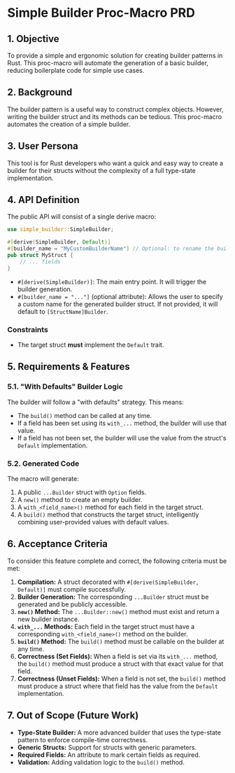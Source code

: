 # Simple Builder Proc-Macro PRD

## 1. Objective

To provide a simple and ergonomic solution for creating builder patterns in Rust. This proc-macro will automate the generation of a basic builder, reducing boilerplate code for simple use cases.

## 2. Background

The builder pattern is a useful way to construct complex objects. However, writing the builder struct and its methods can be tedious. This proc-macro automates the creation of a simple builder.

## 3. User Persona

This tool is for Rust developers who want a quick and easy way to create a builder for their structs without the complexity of a full type-state implementation.

## 4. API Definition

The public API will consist of a single derive macro:

```rust
use simple_builder::SimpleBuilder;

#[derive(SimpleBuilder, Default)]
#[builder_name = "MyCustomBuilderName"] // Optional: to rename the builder struct
pub struct MyStruct {
    // ... fields
}
```

-   `#[derive(SimpleBuilder)]`: The main entry point. It will trigger the builder generation.
-   `#[builder_name = "..."]` (optional attribute): Allows the user to specify a custom name for the generated builder struct. If not provided, it will default to `[StructName]Builder`.

### Constraints

-   The target struct **must** implement the `Default` trait.

## 5. Requirements & Features

### 5.1. "With Defaults" Builder Logic

The builder will follow a "with defaults" strategy. This means:

-   The `build()` method can be called at any time.
-   If a field has been set using its `with_...` method, the builder will use that value.
-   If a field has not been set, the builder will use the value from the struct's `Default` implementation.

### 5.2. Generated Code

The macro will generate:

1.  A public `...Builder` struct with `Option` fields.
2.  A `new()` method to create an empty builder.
3.  A `with_<field_name>()` method for each field in the target struct.
4.  A `build()` method that constructs the target struct, intelligently combining user-provided values with default values.

## 6. Acceptance Criteria

To consider this feature complete and correct, the following criteria must be met:

1.  **Compilation:** A struct decorated with `#[derive(SimpleBuilder, Default)]` must compile successfully.
2.  **Builder Generation:** The corresponding `...Builder` struct must be generated and be publicly accessible.
3.  **`new()` Method:** The `...Builder::new()` method must exist and return a new builder instance.
4.  **`with_...` Methods:** Each field in the target struct must have a corresponding `with_<field_name>()` method on the builder.
5.  **`build()` Method:** The `build()` method must be callable on the builder at any time.
6.  **Correctness (Set Fields):** When a field is set via its `with_...` method, the `build()` method must produce a struct with that exact value for that field.
7.  **Correctness (Unset Fields):** When a field is not set, the `build()` method must produce a struct where that field has the value from the `Default` implementation.

## 7. Out of Scope (Future Work)

-   **Type-State Builder:** A more advanced builder that uses the type-state pattern to enforce compile-time correctness.
-   **Generic Structs:** Support for structs with generic parameters.
-   **Required Fields:** An attribute to mark certain fields as required.
-   **Validation:** Adding validation logic to the `build()` method.
